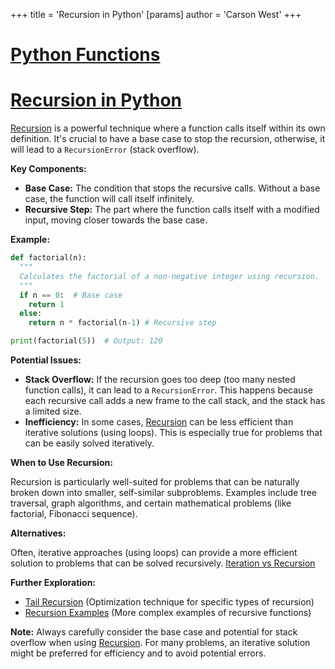 +++
 title = 'Recursion in Python'
[params]
	author = 'Carson West'
+++
# [Python Functions](./../python-functions/)
# [Recursion in Python](./../recursion-in-python/) 
[Recursion](./../recursion/) is a powerful technique where a function calls itself within its own definition.  It's crucial to have a base case to stop the recursion, otherwise, it will lead to a `RecursionError` (stack overflow).

**Key Components:**

* **Base Case:** The condition that stops the recursive calls.  Without a base case, the function will call itself infinitely.
* **Recursive Step:** The part where the function calls itself with a modified input, moving closer towards the base case.


**Example:**

```python
def factorial(n):
  """
  Calculates the factorial of a non-negative integer using recursion.
  """
  if n == 0:  # Base case
    return 1
  else:
    return n * factorial(n-1) # Recursive step

print(factorial(5))  # Output: 120
```

**Potential Issues:**

* **Stack Overflow:**  If the recursion goes too deep (too many nested function calls), it can lead to a `RecursionError`. This happens because each recursive call adds a new frame to the call stack, and the stack has a limited size.
* **Inefficiency:** In some cases, [Recursion](./../recursion/) can be less efficient than iterative solutions (using loops).  This is especially true for problems that can be easily solved iteratively.

**When to Use Recursion:**

Recursion is particularly well-suited for problems that can be naturally broken down into smaller, self-similar subproblems. Examples include tree traversal, graph algorithms, and certain mathematical problems (like factorial, Fibonacci sequence).

**Alternatives:**

Often, iterative approaches (using loops) can provide a more efficient solution to problems that can be solved recursively.  [Iteration vs Recursion](./../iteration-vs-recursion/)


**Further Exploration:**

* [Tail Recursion](./../tail-recursion/) (Optimization technique for specific types of recursion)
* [Recursion Examples](./../recursion-examples/) (More complex examples of recursive functions)

**Note:**  Always carefully consider the base case and potential for stack overflow when using [Recursion](./../recursion/).  For many problems, an iterative solution might be preferred for efficiency and to avoid potential errors.
